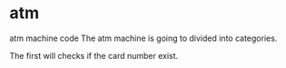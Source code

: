# atm
 atm machine code
The atm machine is going to divided into categories.

The first will checks if the card number exist.


